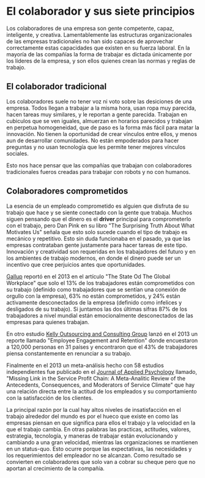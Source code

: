 # El colaborador y sus siete principios
Los colaboradores de una empresa son gente competente, capaz, inteligente, y creativa. Lamentablemente las estructuras organizacionales de las empresas tradicionales no han sido capaces de aprovechar correctamente estas capacidades que existen en su fuerza laboral. En la mayoría de las compañías la forma de trabajar es dictada únicamente por los líderes de la empresa, y son ellos quienes crean las normas y reglas de trabajo.

## El colaborador tradicional
Los colaboradores suele no tener voz ni voto sobre las desiciones de una empresa. Todos llegan a trabajar a la misma hora, usan ropa muy parecida, hacen tareas muy similares, y le reportan a gente parecida. Trabajan en cubiculos que se ven iguales, almuerzan en horarios parecidos y trabajan en perpetua homogeneidad, que de paso es la forma más fácil para matar la innovación.
No tienen la oportunidad de crear vínculos entre ellos, y menos aun de desarrollar comunidades. No están empoderados para hacer preguntas y no usan tecnología que les permite tener mejores vínculos sociales.

Esto nos hace pensar que las compañías que trabajan con colaboradores tradicionales fueros creadas para trabajar con robots y no con humanos.

## Colaboradores comprometidos
La esencia de un empleado comprometido es alguien que disfruta de su trabajo que hace y se siente conectado con la gente que trabaja. Muchos siguen pensando que el dinero es el **driver** principal para comprometerlo con el trabajo, pero Dan Pink en su libro "The Surprising Truth About What Motivates Us" señala que esto solo sucede cuando el tipo de trabajo es mecánico y repetitivo. Esto sin duda funcionaba en el pasado, ya que las empresas contrataban gente justamente para hacer tareas de este tipo. Innovación y creatividad son requeridas en los trabajadores del futuro y en los ambientes de trabajo modernos, en donde el dinero puede ser un incentivo que cree perjuicios antes que oportunidades.

[Gallup](http://www.gallup.com/) reportó en el 2013 en el artículo "The State Od The Global Workplace" que solo el 13% de los trabajadores están comprometidos con su trabajo (definido como trabajadores que se sentían una conexión de orgullo con la empresa), 63% no están comprometidos, y 24% están activamente desconectados de la empresa (definido como infelices y desligados de su trabajo). Si juntamos las dos últimas sifras 87% de los trabajadores a nivel mundial están emocionalmente desconectados de las empresas para quienes trabajan.

En otro estudio [Kelly Outsourcing and Consulting Group](http://www.kellyservices.co.in/) lanzó en el 2013 un reporte llamado "Employee Engagement and Retention" donde encuestaron a 120,000 personas en 31 países y encontraron que el 43% de trabajadores piensa constantemente en renunciar a su trabajo.

Finalmente en el 2013 un meta-análisis hecho con 58 estudios independientes fue publicado en el [Journal of Applied Psychology](http://www.apa.org/pubs/journals/apl/) llamado, "Missing Link in the Service Profit Chain: A Meta-Analitic Review of the Antecedents, Consequences, and Moderators of Service Climate" que hay una relación directa entre la actitud de los empleados y su comportamiento con la satisfacción de los clientes.

La principal razón por la cual hay altos niveles de insatisfacción en el trabajo alrededor del mundo es por el hueco que existe en como las empresas piensan en que significa para ellos el trabajo y la velocidad en la que el trabajo cambia. En otras palabras las practicas, actitudes, valores, estrategia, tecnología, y maneras de trabajar están evolucionando y cambiando a una gran velocidad, mientras las organizaciones se mantienen en un status-quo. Esto ocurre porque las expectativas, las necesidades y los requerimientos del empleador no se alcanzan. Como resultado se convierten en colaboradores que solo van a cobrar su cheque pero que no aportan al crecimiento de la compañía.


 
